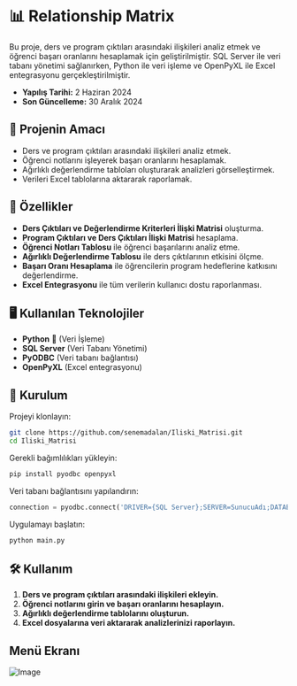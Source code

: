 # 📊 Relationship Matrix 

Bu proje, ders ve program çıktıları arasındaki ilişkileri analiz etmek ve öğrenci başarı oranlarını hesaplamak için geliştirilmiştir. SQL Server ile veri tabanı yönetimi sağlanırken, Python ile veri işleme ve OpenPyXL ile Excel entegrasyonu gerçekleştirilmiştir.
- **Yapılış Tarihi:** 2 Haziran 2024  
- **Son Güncelleme:** 30 Aralık 2024 

## 🎯 Projenin Amacı
- Ders ve program çıktıları arasındaki ilişkileri analiz etmek.
- Öğrenci notlarını işleyerek başarı oranlarını hesaplamak.
- Ağırlıklı değerlendirme tabloları oluşturarak analizleri görselleştirmek.
- Verileri Excel tablolarına aktararak raporlamak.

## 🚀 Özellikler
- **Ders Çıktıları ve Değerlendirme Kriterleri İlişki Matrisi** oluşturma.
- **Program Çıktıları ve Ders Çıktıları İlişki Matrisi** hesaplama.
- **Öğrenci Notları Tablosu** ile öğrenci başarılarını analiz etme.
- **Ağırlıklı Değerlendirme Tablosu** ile ders çıktılarının etkisini ölçme.
- **Başarı Oranı Hesaplama** ile öğrencilerin program hedeflerine katkısını değerlendirme.
- **Excel Entegrasyonu** ile tüm verilerin kullanıcı dostu raporlanması.

## 🖥️ Kullanılan Teknolojiler
- **Python** 🐍 (Veri İşleme)
- **SQL Server** (Veri Tabanı Yönetimi)
- **PyODBC** (Veri tabanı bağlantısı)
- **OpenPyXL** (Excel entegrasyonu)

## 📌 Kurulum
Projeyi klonlayın:
```bash
git clone https://github.com/senemadalan/Iliski_Matrisi.git
cd Iliski_Matrisi
```
Gerekli bağımlılıkları yükleyin:
```bash
pip install pyodbc openpyxl
```
Veri tabanı bağlantısını yapılandırın:
```python
connection = pyodbc.connect('DRIVER={SQL Server};SERVER=SunucuAdı;DATABASE=RelationMatrix;Trusted_Connection=yes;')
```
Uygulamayı başlatın:
```bash
python main.py
```

## 🛠️ Kullanım
1. **Ders ve program çıktıları arasındaki ilişkileri ekleyin.**
2. **Öğrenci notlarını girin ve başarı oranlarını hesaplayın.**
3. **Ağırlıklı değerlendirme tablolarını oluşturun.**
4. **Excel dosyalarına veri aktararak analizlerinizi raporlayın.**

## Menü Ekranı
![Image](https://github.com/user-attachments/assets/58ea0309-e3fd-457f-8dac-bc8d9192490c)
